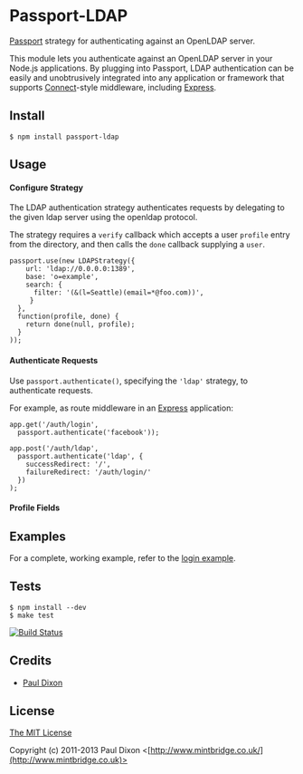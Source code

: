 # Passport-LDAP

[Passport](http://passportjs.org/) strategy for authenticating against an OpenLDAP
server.

This module lets you authenticate against an OpenLDAP server in your Node.js applications.
By plugging into Passport, LDAP authentication can be easily and
unobtrusively integrated into any application or framework that supports
[Connect](http://www.senchalabs.org/connect/)-style middleware, including
[Express](http://expressjs.com/).

## Install

    $ npm install passport-ldap

## Usage

#### Configure Strategy

The LDAP authentication strategy authenticates requests by delegating to the
given ldap server using the openldap protocol.

The strategy requires a `verify` callback which accepts a user `profile` entry
from the directory, and then calls the `done` callback supplying a `user`.

    passport.use(new LDAPStrategy({
        url: 'ldap://0.0.0.0:1389',
        base: 'o=example',
        search: {
          filter: '(&(l=Seattle)(email=*@foo.com))',
         }
      },
      function(profile, done) {
        return done(null, profile);
      }
    ));

#### Authenticate Requests

Use `passport.authenticate()`, specifying the `'ldap'` strategy, to
authenticate requests.

For example, as route middleware in an [Express](http://expressjs.com/)
application:

    app.get('/auth/login',
      passport.authenticate('facebook'));

    app.post('/auth/ldap',
      passport.authenticate('ldap', {
        successRedirect: '/',
        failureRedirect: '/auth/login/'
      })
    );

#### Profile Fields

## Examples

For a complete, working example, refer to the [login example](https://github.com/mintbridge/passport-ldap/tree/master/examples/login).

## Tests

    $ npm install --dev
    $ make test

[![Build Status](https://secure.travis-ci.org/mintbridge/passport-ldap.png)](http://travis-ci.org/mintbridge/mintbridge/passport-ldap)

## Credits

  - [Paul Dixon](http://github.com/mintbridge)

## License

[The MIT License](http://opensource.org/licenses/MIT)

Copyright (c) 2011-2013 Paul Dixon <[http://www.mintbridge.co.uk/](http://www.mintbridge.co.uk)>
